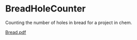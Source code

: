 # BreadHoleCounter
Counting the number of holes in bread for a project in chem.

[Bread.pdf](https://github.com/user-attachments/files/20544261/Bread.pdf)
